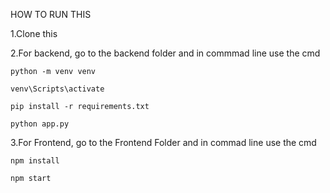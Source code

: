 HOW TO RUN THIS

1.Clone this

2.For backend, go to the backend folder and in commmad line use the cmd

    python -m venv venv
  
    venv\Scripts\activate
  
    pip install -r requirements.txt
  
    python app.py
  
3.For Frontend, go to the Frontend Folder and in commad line use the cmd

    npm install
  
    npm start
